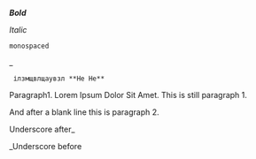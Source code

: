 **_Bold_**

_Italic_

`monospaced`

_

```
 ілзмщвлщаувзл **He He**
```

Paragraph1. Lorem Ipsum Dolor Sit Amet.
This is still paragraph 1.

And after a blank line this is paragraph 2.

Underscore after_

_Underscore before

